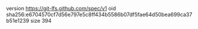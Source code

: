 version https://git-lfs.github.com/spec/v1
oid sha256:e6704570cf7d56e797e5c8ff434b5586b07df5fae64d50bea699ca37b51e1239
size 394

